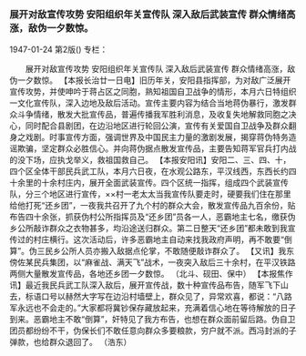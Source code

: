 ### 展开对敌宣传攻势  安阳组织年关宣传队  深入敌后武装宣传  群众情绪高涨，敌伪一夕数惊。

1947-01-24
第2版()
专栏：

　　展开对敌宣传攻势
    安阳组织年关宣传队
    深入敌后武装宣传
    群众情绪高涨，敌伪一夕数惊。
    【本报长治廿一日电】旧历年关，安阳县指挥部，为对敌广泛展开宣传攻势，并使呻吟于蒋占区之同胞，熟知祖国自卫战争的情形，本月六日特组织一文化宣传队，深入边地及敌后活动。宣传主要内容为结合当地蒋伪暴行，激发群众斗争情绪，散发大批宣传品，普遍传播我军胜利消息，及收复失地解救同胞之决心，同时配合县剧团，在边沿地区进行轮回公演，宣传有关爱国自卫战争及群众翻身之戏剧。时事宣传方面，强调世界及中国民主力量的激剧发展，揭穿蒋伪特务造谣欺骗，坚定群众必胜信心。并向蒋伪据点散发宣传品，主要告知蒋军官兵打内战的没下场，应执戈举义，救祖国救自己。
    【本报安阳讯】安阳二、三、四、十，四个区全体干部民兵武工队，本月六日夜，在水观公路东，平汉线西，东西长约四十余里的十余村庄内，展开全面武装宣传。四个区统一指挥，组成四个武装宣传队，分三个地区进行宣传，××村一老太太当我宣传队要走时，硬要我们住在那里给他打死“还乡团”，一夜我共召开了九个村的群众大会，散发宣传品九百余份，贴布告四十余张，抓获伪村公所指挥员及“还乡团”员各一人，恶霸地主七名，缴获伪乡公所敲诈群众之衣物甚多，均沿途送归群众。第二日整天“还乡团”都未敢到我宣传过的村庄横行。这次活动后，许多恶霸地主自动来找我政府声明，再不敢要“倒算”。伪三民乡公所人员亦搬入敌据点伦掌，不敢随便敲诈群众了。
    【又讯】我东傍佐某民兵集团，以“麻雀战、满天飞”战术，一夜突入敌后三十余村，在平汉铁路两侧大量散发宣传品，各地还乡团一夕数惊。
    （北斗、砚田、保中）
    【本报焦作讯】最近我民兵武工队深入敌后，展开宣传战，数十种宣传品布告，随军飞下山去，标语口号以赫然大字写在边沿村墙壁上，群众见了，异常欢喜，都说：“八路军永远也不会走的。”大家都将冀钞保存藏放起来，充满着信心地在等待解放的日子到来。恶霸地主不敢“倒算”，奸特见了我方布告，也想在群众面前留后路。伪自卫团员都纷纷不干，伪保长们不敢任意向群众多要粮款，穷户就不派。西冯封派的子弹款，也给群众退回了。
    （浩东）
